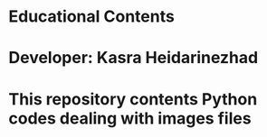 # Educational Contents
# Developer: Kasra Heidarinezhad
# This repository contents Python codes dealing with images files
